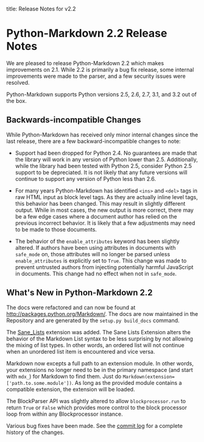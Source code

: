 title:      Release Notes for v2.2

Python-Markdown 2.2 Release Notes
=================================

We are pleased to release Python-Markdown 2.2 which makes improvements on 2.1.
While 2.2 is primarily a bug fix release, some internal improvements were made
to the parser, and a few security issues were resolved.

Python-Markdown supports Python versions 2.5, 2.6, 2.7, 3.1, and 3.2 out
of the box.

Backwards-incompatible Changes
------------------------------

While Python-Markdown has received only minor internal changes since the last
release, there are a few backward-incompatible changes to note:

* Support had been dropped for Python 2.4. No guarantees are made that the
library will work in any version of Python lower than 2.5. Additionally, while
the library had been tested with Python 2.5, consider Python 2.5 support to be
depreciated. It is not likely that any future versions will continue to support
any version of Python less than 2.6.

* For many years Python-Markdown has identified `<ins>` and `<del>` tags in
raw HTML input as block level tags. As they are actually inline level tags,
this behavior has been changed. This may result in slightly different output.
While in most cases, the new output is more correct, there may be a few edge
cases where a document author has relied on the previous incorrect behavior.
It is likely that a few adjustments may need to be made to those documents.

* The behavior of the `enable_attributes` keyword has been slightly altered.
If authors have been using attributes in documents with `safe_mode` on, those
attributes will no longer be parsed unless `enable_attributes` is explicitly
set to `True`. This change was made to prevent untrusted authors from injecting
potentially harmful JavaScript in documents. This change had no effect when
not in `safe_mode`.

What's New in Python-Markdown 2.2
---------------------------------

The docs were refactored and can now be found at
<http://packages.python.org/Markdown/>. The docs are now maintained in the
Repository and are generated by the `setup.py build_docs` command.

The [Sane_Lists](../extensions/sane_lists.md)
extension was added. The Sane Lists Extension alters the behavior of the
Markdown List syntax to be less surprising by not allowing the mixing of list
types. In other words, an ordered list will not continue when an unordered list
item is encountered and vice versa.

Markdown now excepts a full path to an extension module. In other words, your
extensions no longer need to be in the primary namespace (and start with `mdx_`)
for Markdown to find them. Just do `Markdown(extension=['path.to.some.module'])`.
As long as the provided module contains a compatible extension, the extension
will be loaded.

The BlockParser API was slightly altered to allow `blockprocessor.run` to return
`True` or `False` which provides more control to the block processor loop from
within any Blockprocessor instance.

Various bug fixes have been made. See the
[commit log](https://github.com/Python-Markdown/markdown/commits/master)
for a complete history of the changes.
